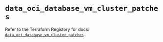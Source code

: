 # `data_oci_database_vm_cluster_patches`

Refer to the Terraform Registory for docs: [`data_oci_database_vm_cluster_patches`](https://registry.terraform.io/providers/oracle/oci/6.18.0/docs/data-sources/database_vm_cluster_patches).

